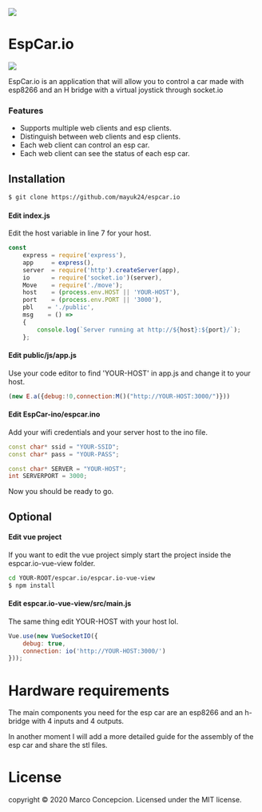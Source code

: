 ![](https://mayuk24.github.io/img/mayukhex180name.png)

# EspCar.io
![](https://mayuk24.github.io/img/espcar/espcar-view.jpg)

EspCar.io is an application that will allow you to control a car made with esp8266 and an H bridge  with a virtual joystick through socket.io
### Features

- Supports multiple web clients and esp clients.
- Distinguish between web clients and esp clients.
- Each web client can control an esp car.
- Each web client can see the status of each esp car.

## Installation

```bash
$ git clone https://github.com/mayuk24/espcar.io
```

#### Edit  index.js
Edit the host variable in line 7 for your host.
```javascript
const
	express = require('express'),
	app     = express(),
	server  = require('http').createServer(app),
	io      = require('socket.io')(server),
	Move    = require('./move');
	host    = (process.env.HOST || 'YOUR-HOST'),
	port    = (process.env.PORT || '3000'),
	pbl    = './public',
	msg    = () =>
	{
		console.log(`Server running at http://${host}:${port}/`);
	};
```
#### Edit  public/js/app.js
Use your code editor to find 'YOUR-HOST' in app.js and change it to your host.
```javascript
(new E.a({debug:!0,connection:M()("http://YOUR-HOST:3000/")}))
```
#### Edit  EspCar-ino/espcar.ino
Add your wifi credentials and your server host to the ino file.
```c++
const char* ssid = "YOUR-SSID";
const char* pass = "YOUR-PASS";

const char* SERVER = "YOUR-HOST";
int SERVERPORT = 3000;
```
Now you should be ready to go.

## Optional
#### Edit vue project
If you want to edit the vue project simply start the project inside the espcar.io-vue-view folder.

```bash
cd YOUR-ROOT/espcar.io/espcar.io-vue-view
$ npm install 
```
#### Edit espcar.io-vue-view/src/main.js
The same thing edit YOUR-HOST with your host lol.

```javascript
Vue.use(new VueSocketIO({
	debug: true,
	connection: io('http://YOUR-HOST:3000/')
}));
```
# Hardware requirements
The main components you need for the esp car are an esp8266 and an h-bridge with 4 inputs and 4 outputs.

In another moment I will add a more detailed guide for the assembly of the esp car and share the stl files.

# License
copyright &copy; 2020 Marco Concepcion. Licensed under the MIT license.
